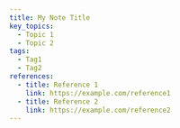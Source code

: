 ```yaml
---
title: My Note Title
key_topics:
  - Topic 1
  - Topic 2
tags:
  - Tag1
  - Tag2
references:
  - title: Reference 1
    link: https://example.com/reference1
  - title: Reference 2
    link: https://example.com/reference2
---
```

